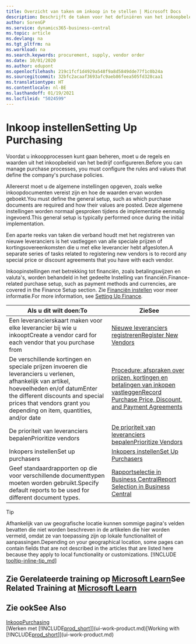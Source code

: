 ```yaml
---
title: Overzicht van taken om inkoop in te stellen | Microsoft Docs
description: Beschrijft de taken voor het definiëren van het inkoopbeleid van uw bedrijf en het instellen van uw inkoopprocessen.
author: SorenGP
ms.service: dynamics365-business-central
ms.topic: article
ms.devlang: na
ms.tgt_pltfrm: na
ms.workload: na
ms.search.keywords: procurement, supply, vendor order
ms.date: 10/01/2020
ms.author: edupont
ms.openlocfilehash: 219c1fcf1d4929a548f9a8d5849dde77f1c0b24a
ms.sourcegitcommit: 32bfc2acaaf3693afc9aeb86feea505fd328caa1
ms.translationtype: HT
ms.contentlocale: nl-BE
ms.lasthandoff: 01/19/2021
ms.locfileid: "5024599"
---
```

# <a name="setting-up-purchasing"></a><span data-ttu-id="1b14b-103">Inkoop instellen</span><span class="sxs-lookup"><span data-stu-id="1b14b-103">Setting Up Purchasing</span></span>
<span data-ttu-id="1b14b-104">Voordat u inkoopprocessen kunt gaan beheren, moet u de regels en waarden uit het inkoopbeleid van het bedrijf configureren.</span><span class="sxs-lookup"><span data-stu-id="1b14b-104">Before you can manage purchase processes, you must configure the rules and values that define the company's purchase policies.</span></span>

<span data-ttu-id="1b14b-105">Allereerst moet u de algemene instellingen opgeven, zoals welke inkoopdocumenten vereist zijn en hoe de waarden ervan worden geboekt.</span><span class="sxs-lookup"><span data-stu-id="1b14b-105">You must define the general setup, such as which purchase documents are required and how their values are posted.</span></span> <span data-ttu-id="1b14b-106">Deze algemene instellingen worden normaal gesproken tijdens de implementatie eenmalig ingevoerd.</span><span class="sxs-lookup"><span data-stu-id="1b14b-106">This general setup is typically performed once during the initial implementation.</span></span>

<span data-ttu-id="1b14b-107">Een aparte reeks van taken die verband houdt met het registreren van nieuwe leveranciers is het vastleggen van alle speciale prijzen of kortingsovereenkomsten die u met elke leverancier hebt afgesloten.</span><span class="sxs-lookup"><span data-stu-id="1b14b-107">A separate series of tasks related to registering new vendors is to record any special price or discount agreements that you have with each vendor.</span></span>

<span data-ttu-id="1b14b-108">Inkoopinstellingen met betrekking tot financiën, zoals betalingswijzen en valuta's, worden behandeld in het gedeelte Instelling van financiën.</span><span class="sxs-lookup"><span data-stu-id="1b14b-108">Finance-related purchase setup, such as payment methods and currencies, are covered in the Finance Setup section.</span></span> <span data-ttu-id="1b14b-109">Zie [Financiën instellen](finance-setup-finance.md) voor meer informatie.</span><span class="sxs-lookup"><span data-stu-id="1b14b-109">For more information, see [Setting Up Finance](finance-setup-finance.md).</span></span>

| <span data-ttu-id="1b14b-110">Als u dit wilt doen:</span><span class="sxs-lookup"><span data-stu-id="1b14b-110">To</span></span> | <span data-ttu-id="1b14b-111">Zie</span><span class="sxs-lookup"><span data-stu-id="1b14b-111">See</span></span> |
| --- | --- |
| <span data-ttu-id="1b14b-112">Een leverancierskaart maken voor elke leverancier bij wie u inkoopt</span><span class="sxs-lookup"><span data-stu-id="1b14b-112">Create a vendor card for each vendor that you purchase from</span></span>|[<span data-ttu-id="1b14b-113">Nieuwe leveranciers registreren</span><span class="sxs-lookup"><span data-stu-id="1b14b-113">Register New Vendors</span></span>](purchasing-how-register-new-vendors.md) |
| <span data-ttu-id="1b14b-114">De verschillende kortingen en speciale prijzen invoeren die leveranciers u verlenen, afhankelijk van artikel, hoeveelheden en/of datum</span><span class="sxs-lookup"><span data-stu-id="1b14b-114">Enter the different discounts and special prices that vendors grant you depending on item, quantities, and/or date</span></span> |[<span data-ttu-id="1b14b-115">Procedure: afspraken over prijzen, kortingen en betalingen van inkopen vastleggen</span><span class="sxs-lookup"><span data-stu-id="1b14b-115">Record Purchase Price, Discount, and Payment Agreements</span></span>](purchasing-how-record-purchase-price-discount-payment-agreements.md) |
| <span data-ttu-id="1b14b-116">De prioriteit van leveranciers bepalen</span><span class="sxs-lookup"><span data-stu-id="1b14b-116">Prioritize vendors</span></span> |[<span data-ttu-id="1b14b-117">De prioriteit van leveranciers bepalen</span><span class="sxs-lookup"><span data-stu-id="1b14b-117">Prioritize Vendors</span></span>](purchasing-how-prioritize-vendors.md) |
| <span data-ttu-id="1b14b-118">Inkopers instellen</span><span class="sxs-lookup"><span data-stu-id="1b14b-118">Set up purchasers</span></span> |[<span data-ttu-id="1b14b-119">Inkopers instellen</span><span class="sxs-lookup"><span data-stu-id="1b14b-119">Set Up Purchasers</span></span>](purchasing-how-setup-purchasers.md) |
|<span data-ttu-id="1b14b-120">Geef standaardrapporten op die voor verschillende documenttypen moeten worden gebruikt.</span><span class="sxs-lookup"><span data-stu-id="1b14b-120">Specify default reports to be used for different document types.</span></span>|[<span data-ttu-id="1b14b-121">Rapportselectie in Business Central</span><span class="sxs-lookup"><span data-stu-id="1b14b-121">Report Selection in Business Central</span></span>](across-report-selections.md)|

> [!TIP]
> <span data-ttu-id="1b14b-122">Afhankelijk van uw geografische locatie kunnen sommige pagina's velden bevatten die niet worden beschreven in de artikelen die hier worden vermeld, omdat ze van toepassing zijn op lokale functionaliteit of aanpassingen.</span><span class="sxs-lookup"><span data-stu-id="1b14b-122">Depending on your geographical location, some pages can contain fields that are not described in the articles that are listed here because they apply to local functionality or customizations.</span></span> [!INCLUDE [tooltip-inline-tip_md](includes/tooltip-inline-tip_md.md)]

## <a name="see-related-training-at-microsoft-learn"></a><span data-ttu-id="1b14b-123">Zie Gerelateerde training op [Microsoft Learn](/learn/paths/trade-get-started-dynamics-365-business-central/)</span><span class="sxs-lookup"><span data-stu-id="1b14b-123">See Related Training at [Microsoft Learn](/learn/paths/trade-get-started-dynamics-365-business-central/)</span></span>

## <a name="see-also"></a><span data-ttu-id="1b14b-124">Zie ook</span><span class="sxs-lookup"><span data-stu-id="1b14b-124">See Also</span></span>

[<span data-ttu-id="1b14b-125">Inkoop</span><span class="sxs-lookup"><span data-stu-id="1b14b-125">Purchasing</span></span>](purchasing-manage-purchasing.md)  
<span data-ttu-id="1b14b-126">[Werken met [!INCLUDE[prod_short](includes/prod_short.md)]](ui-work-product.md)</span><span class="sxs-lookup"><span data-stu-id="1b14b-126">[Working with [!INCLUDE[prod_short](includes/prod_short.md)]](ui-work-product.md)</span></span>

